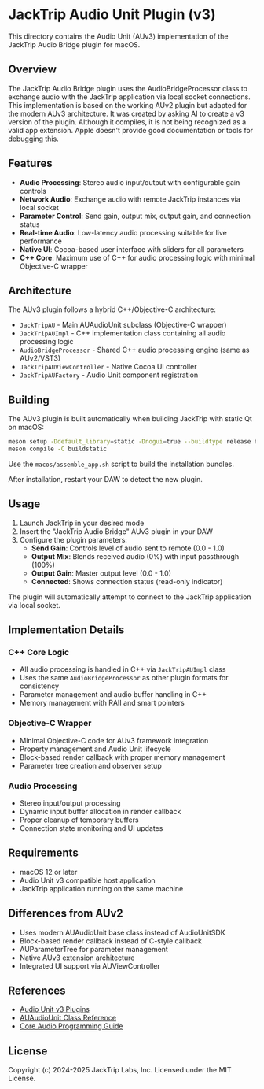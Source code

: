 # JackTrip Audio Unit Plugin (v3)

This directory contains the Audio Unit (AUv3) implementation of the JackTrip Audio Bridge plugin for macOS.

## Overview

The JackTrip Audio Bridge plugin uses the AudioBridgeProcessor class to exchange audio with the JackTrip application via local socket connections. This implementation is based on the working AUv2 plugin but adapted for the modern AUv3 architecture. It was created by asking AI to create a v3 version of the plugin. Although it compiles, it is not being recognized as a valid app extension. Apple doesn't provide good documentation or tools for debugging this.

## Features

- **Audio Processing**: Stereo audio input/output with configurable gain controls
- **Network Audio**: Exchange audio with remote JackTrip instances via local socket
- **Parameter Control**: Send gain, output mix, output gain, and connection status
- **Real-time Audio**: Low-latency audio processing suitable for live performance
- **Native UI**: Cocoa-based user interface with sliders for all parameters
- **C++ Core**: Maximum use of C++ for audio processing logic with minimal Objective-C wrapper

## Architecture

The AUv3 plugin follows a hybrid C++/Objective-C architecture:

- `JackTripAU` - Main AUAudioUnit subclass (Objective-C wrapper)
- `JackTripAUImpl` - C++ implementation class containing all audio processing logic
- `AudioBridgeProcessor` - Shared C++ audio processing engine (same as AUv2/VST3)
- `JackTripAUViewController` - Native Cocoa UI controller
- `JackTripAUFactory` - Audio Unit component registration

## Building

The AUv3 plugin is built automatically when building JackTrip with static Qt on macOS:

```bash
meson setup -Ddefault_library=static -Dnogui=true --buildtype release buildstatic
meson compile -C buildstatic
```

Use the `macos/assemble_app.sh` script to build the installation bundles.

After installation, restart your DAW to detect the new plugin.

## Usage

1. Launch JackTrip in your desired mode
2. Insert the "JackTrip Audio Bridge" AUv3 plugin in your DAW
3. Configure the plugin parameters:
   - **Send Gain**: Controls level of audio sent to remote (0.0 - 1.0)
   - **Output Mix**: Blends received audio (0%) with input passthrough (100%)
   - **Output Gain**: Master output level (0.0 - 1.0)
   - **Connected**: Shows connection status (read-only indicator)

The plugin will automatically attempt to connect to the JackTrip application via local socket.

## Implementation Details

### C++ Core Logic
- All audio processing is handled in C++ via `JackTripAUImpl` class
- Uses the same `AudioBridgeProcessor` as other plugin formats for consistency
- Parameter management and audio buffer handling in C++
- Memory management with RAII and smart pointers

### Objective-C Wrapper
- Minimal Objective-C code for AUv3 framework integration
- Property management and Audio Unit lifecycle
- Block-based render callback with proper memory management
- Parameter tree creation and observer setup

### Audio Processing
- Stereo input/output processing
- Dynamic input buffer allocation in render callback
- Proper cleanup of temporary buffers
- Connection state monitoring and UI updates

## Requirements

- macOS 12 or later
- Audio Unit v3 compatible host application
- JackTrip application running on the same machine

## Differences from AUv2

- Uses modern AUAudioUnit base class instead of AudioUnitSDK
- Block-based render callback instead of C-style callback
- AUParameterTree for parameter management
- Native AUv3 extension architecture
- Integrated UI support via AUViewController

## References

* [Audio Unit v3 Plugins](https://developer.apple.com/documentation/audiotoolbox/audio-unit-v3-plug-ins)
* [AUAudioUnit Class Reference](https://developer.apple.com/documentation/audiotoolbox/auaudiounit)
* [Core Audio Programming Guide](https://developer.apple.com/library/archive/documentation/MusicAudio/Conceptual/CoreAudioOverview/Introduction/Introduction.html)

## License

Copyright (c) 2024-2025 JackTrip Labs, Inc.
Licensed under the MIT License. 